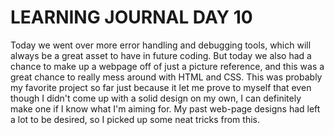 # LEARNING JOURNAL DAY 10

Today we went over more error handling and debugging tools, which will always be a great asset to have in future coding. But today we also had a chance to make up a webpage off of just a picture reference, and this was a great chance to really mess around with HTML and CSS. This was probably my favorite project so far just because it let me prove to myself that even though I didn't come up with a solid design on my own, I can definitely make one if I know what I'm aiming for. My past web-page designs had left a lot to be desired, so I picked up some neat tricks from this.
